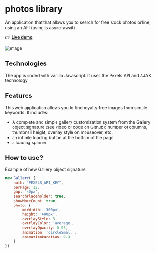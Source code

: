 # photos library

An application that that allows you to search for free stock photos online, using an API (using js async-await)

👉 [**Live demo**](http://phpstack-749317-2526873.cloudwaysapps.com/)

![image](https://user-images.githubusercontent.com/45925914/176820388-ac9c1a90-9aaa-415c-9262-4795bd234427.png)

## Technologies

The app is coded with vanilla Javascript.
It uses the Pexels API and AJAX technology.

## Features

This web application allows you to find royalty-free images from simple keywords.
It includes:
- A complete and simple gallery customization system from the Gallery object signature (see video or code on Github): number of columns, thumbnail height, overlay style on mouseover, etc.
- an infinite loading button at the bottom of the page
- a loading spinner

## How to use?

Example of new Gallery object signature:

```js
new Gallery( {
    auth: "PEXELS_API_KEY",
    perPage: 12,
    gap: '40px',
    searchPlaceholder: true,
    showMoreCount: true,
    photo: {
        minWidth: '300px',
        height: '600px',
        overlayStyle: 3,
        overlayColor: 'average',
        overlayOpacity: 0.95,
        animation: 'circleSmall',
        animationDuration: 0.3
    }
})
```
